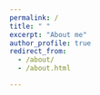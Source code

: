 ```yaml
---
permalink: /
title: " "
excerpt: "About me"
author_profile: true
redirect_from: 
  - /about/
  - /about.html

---
```






